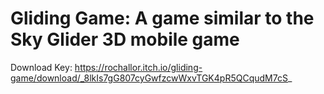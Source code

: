 # Gliding Game: A game similar to the Sky Glider 3D mobile game

Download Key: https://rochallor.itch.io/gliding-game/download/_8lkIs7gG807cyGwfzcwWxvTGK4pR5QCqudM7cS_
